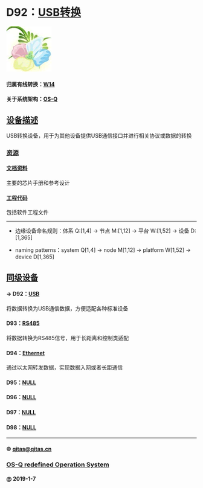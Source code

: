 ﻿# D92：[USB转换](https://github.com/OS-Q/D92)

[![sites](OS-Q/OS-Q.png)](http://www.OS-Q.com)

#### 归属有线转换：[W14](https://github.com/OS-Q/W14)

#### 关于系统架构：[OS-Q](https://github.com/OS-Q/OS-Q)

## [设备描述](https://github.com/OS-Q/D92/wiki) 

USB转换设备，用于为其他设备提供USB通信接口并进行相关协议或数据的转换

### [资源](OS-Q/)

#### [文档资料](docs/)

主要的芯片手册和参考设计

#### [工程代码](project/)

包括软件工程文件

---

- 边缘设备命名规则：体系 Q:[1,4] -> 节点 M:[1,12] -> 平台 W:[1,52] -> 设备 D:[1,365]

- naming patterns：system Q[1,4] -> node M[1,12] -> platform W[1,52] -> device D[1,365]

## [同级设备](https://github.com/OS-Q/W14/wiki) 

#### -> D92：[USB](https://github.com/OS-Q/D92)

将数据转换为USB通信数据，方便适配各种标准设备

#### D93：[RS485](https://github.com/OS-Q/D93)

将数据转换为RS485信号，用于长距离和控制类适配

#### D94：[Ethernet](https://github.com/OS-Q/D94)

通过以太网转发数据，实现数据入网或者长距通信

#### D95：[NULL](https://github.com/OS-Q/D95)


#### D96：[NULL](https://github.com/OS-Q/D96)



#### D97：[NULL](https://github.com/OS-Q/D97)



#### D98：[NULL](https://github.com/OS-Q/D98)

---

####  © qitas@qitas.cn
###  [OS-Q redefined Operation System](http://www.OS-Q.com)
####  @ 2019-1-7
